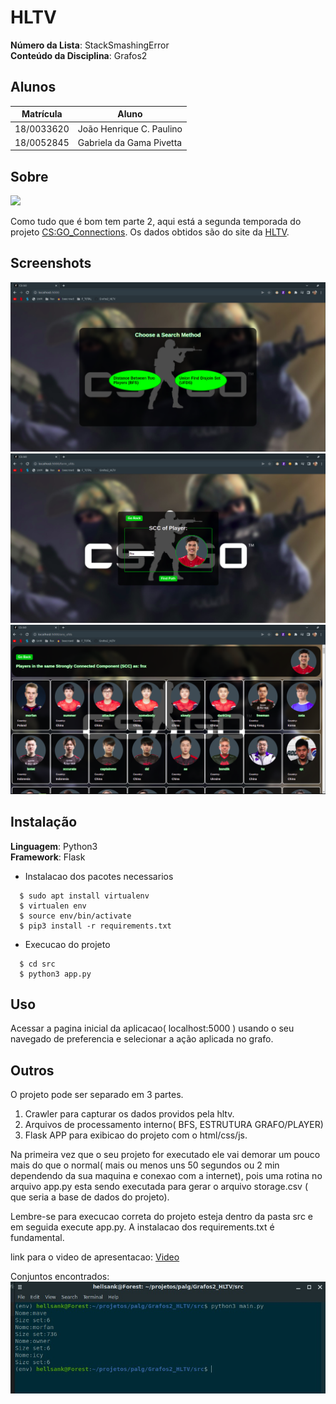 # HLTV

**Número da Lista**: StackSmashingError<br>
**Conteúdo da Disciplina**: Grafos2<br>

## Alunos
|Matrícula | Aluno |
| -- | -- |
| 18/0033620  |  João Henrique C. Paulino |
| 18/0052845  |  Gabriela da Gama Pivetta |

## Sobre 
<img src="https://www.hltv.org/img/static/openGraphHltvLogo.png">

Como tudo que é bom tem parte 2, aqui está a segunda temporada do projeto [CS:GO_Connections](https://github.com/projeto-de-algoritmos/grafos1_csgo_connections). Os dados obtidos são do site da [HLTV](https://www.hltv.org/stats/teams).


## Screenshots
![](./src/static/images/sc1.png)
![](./src/static/images/sc2.png)
![](./src/static/images/sc3.png)

## Instalação 

**Linguagem**: Python3<br>
**Framework**: Flask<br>
 - Instalacao dos pacotes necessarios
```
  $ sudo apt install virtualenv
  $ virtualen env
  $ source env/bin/activate
  $ pip3 install -r requirements.txt

```
 - Execucao do projeto
```
  $ cd src
  $ python3 app.py
```

## Uso 
Acessar a pagina inicial da aplicacao( localhost:5000 ) usando o seu navegado de preferencia e selecionar a ação aplicada no grafo.

## Outros 
O projeto pode ser separado em 3 partes.

 1. Crawler para capturar os dados providos pela hltv.
 2. Arquivos de processamento interno( BFS, ESTRUTURA GRAFO/PLAYER)
 3. Flask APP para exibicao do projeto com o html/css/js.

Na primeira vez que o seu projeto for executado ele vai demorar um pouco mais do que o normal( mais ou menos uns 50 segundos ou 2 min dependendo da sua maquina e conexao com a internet), pois uma rotina no arquivo app.py esta sendo executada para gerar o arquivo storage.csv ( que seria a base de dados do projeto).

Lembre-se para execucao correta do projeto esteja dentro da pasta src e em seguida execute app.py. A instalacao dos requirements.txt é fundamental.

link para o video de apresentacao: [Video](https://drive.google.com/file/d/1q281wSFIdYrByuqhIzH8oPg8FlSwK-rQ/view)

Conjuntos encontrados:
<br>
![](src/static/images/terminal.jpeg)
